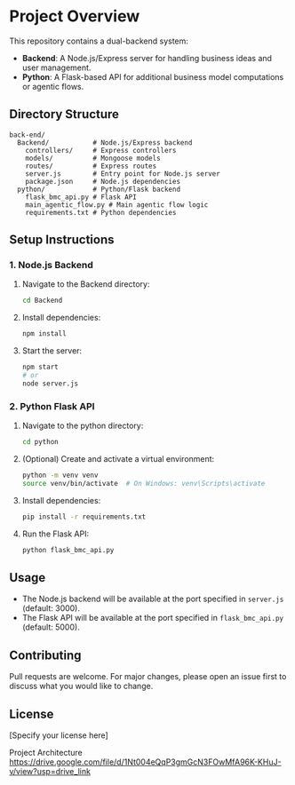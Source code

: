 # Project Overview

This repository contains a dual-backend system:
- **Backend**: A Node.js/Express server for handling business ideas and user management.
- **Python**: A Flask-based API for additional business model computations or agentic flows.

## Directory Structure

```
back-end/
  Backend/           # Node.js/Express backend
    controllers/     # Express controllers
    models/          # Mongoose models
    routes/          # Express routes
    server.js        # Entry point for Node.js server
    package.json     # Node.js dependencies
  python/            # Python/Flask backend
    flask_bmc_api.py # Flask API
    main_agentic_flow.py # Main agentic flow logic
    requirements.txt # Python dependencies
```

## Setup Instructions

### 1. Node.js Backend

1. Navigate to the Backend directory:
   ```sh
   cd Backend
   ```
2. Install dependencies:
   ```sh
   npm install
   ```
3. Start the server:
   ```sh
   npm start
   # or
   node server.js
   ```

### 2. Python Flask API

1. Navigate to the python directory:
   ```sh
   cd python
   ```
2. (Optional) Create and activate a virtual environment:
   ```sh
   python -m venv venv
   source venv/bin/activate  # On Windows: venv\Scripts\activate
   ```
3. Install dependencies:
   ```sh
   pip install -r requirements.txt
   ```
4. Run the Flask API:
   ```sh
   python flask_bmc_api.py
   ```

## Usage
- The Node.js backend will be available at the port specified in `server.js` (default: 3000).
- The Flask API will be available at the port specified in `flask_bmc_api.py` (default: 5000).

## Contributing
Pull requests are welcome. For major changes, please open an issue first to discuss what you would like to change.

## License
[Specify your license here]

Project Architecture
https://drive.google.com/file/d/1Nt004eQqP3gmGcN3FOwMfA96K-KHuJ-v/view?usp=drive_link